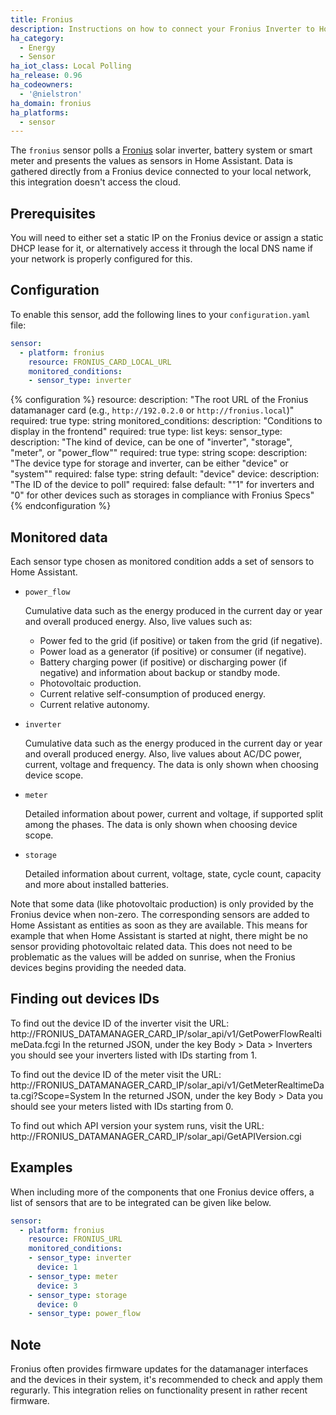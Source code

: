 ```yaml
---
title: Fronius
description: Instructions on how to connect your Fronius Inverter to Home Assistant.
ha_category:
  - Energy
  - Sensor
ha_iot_class: Local Polling
ha_release: 0.96
ha_codeowners:
  - '@nielstron'
ha_domain: fronius
ha_platforms:
  - sensor
---
```


The `fronius` sensor polls a [Fronius](https://www.fronius.com/) solar inverter, battery system or smart meter and presents the values as sensors in Home Assistant. Data is gathered directly from a Fronius device connected to your local network, this integration doesn't access the cloud. 

## Prerequisites

You will need to either set a static IP on the Fronius device or assign a static DHCP lease for it, or alternatively access it through the local DNS name if your network is properly configured for this.

## Configuration

To enable this sensor, add the following lines to your `configuration.yaml` file:

```yaml
sensor:
  - platform: fronius
    resource: FRONIUS_CARD_LOCAL_URL
    monitored_conditions:
    - sensor_type: inverter
```

{% configuration %}
resource:
  description: "The root URL of the Fronius datamanager card (e.g., `http://192.0.2.0` or `http://fronius.local`)"
  required: true
  type: string
monitored_conditions:
  description: "Conditions to display in the frontend"
  required: true
  type: list
  keys:
    sensor_type:
      description: "The kind of device, can be one of \"inverter\", \"storage\", \"meter\", or \"power_flow\""
      required: true
      type: string
    scope:
      description: "The device type for storage and inverter, can be either \"device\" or \"system\""
      required: false
      type: string
      default: "device"
    device:
      description: "The ID of the device to poll"
      required: false
      default: "\"1\" for inverters and \"0\" for other devices such as storages in compliance with Fronius Specs"
{% endconfiguration %}

## Monitored data

Each sensor type chosen as monitored condition adds a set of sensors to Home Assistant.

- `power_flow`

    Cumulative data such as the energy produced in the current day or year and overall produced energy.
    Also, live values such as:
    
    - Power fed to the grid (if positive) or taken from the grid (if negative).
    - Power load as a generator (if positive) or consumer (if negative).
    - Battery charging power (if positive) or discharging power (if negative) and information about backup or standby mode.
    - Photovoltaic production.
    - Current relative self-consumption of produced energy.
    - Current relative autonomy.

- `inverter`

    Cumulative data such as the energy produced in the current day or year and overall produced energy.
    Also, live values about AC/DC power, current, voltage and frequency.
    The data is only shown when choosing device scope.

- `meter`

    Detailed information about power, current and voltage, if supported split among the phases.
    The data is only shown when choosing device scope.
    
- `storage`

    Detailed information about current, voltage, state, cycle count, capacity and more about installed batteries.

Note that some data (like photovoltaic production) is only provided by the Fronius device when non-zero.
The corresponding sensors are added to Home Assistant as entities as soon as they are available.
This means for example that when Home Assistant is started at night,
there might be no sensor providing photovoltaic related data.
This does not need to be problematic as the values will be added on sunrise,
when the Fronius devices begins providing the needed data.

## Finding out devices IDs

To find out the device ID of the inverter visit the URL:
http://FRONIUS_DATAMANAGER_CARD_IP/solar_api/v1/GetPowerFlowRealtimeData.fcgi
In the returned JSON, under the key Body > Data > Inverters you should see your inverters listed with IDs starting from 1.

To find out the device ID of the meter visit the URL:
http://FRONIUS_DATAMANAGER_CARD_IP/solar_api/v1/GetMeterRealtimeData.cgi?Scope=System
In the returned JSON, under the key Body > Data you should see your meters listed with IDs starting from 0.

To find out which API version your system runs, visit the URL:
http://FRONIUS_DATAMANAGER_CARD_IP/solar_api/GetAPIVersion.cgi

## Examples

When including more of the components that one Fronius device offers, 
a list of sensors that are to be integrated can be given like below.

```yaml
sensor:
  - platform: fronius
    resource: FRONIUS_URL
    monitored_conditions:
    - sensor_type: inverter
      device: 1
    - sensor_type: meter
      device: 3
    - sensor_type: storage
      device: 0
    - sensor_type: power_flow
```

## Note

Fronius often provides firmware updates for the datamanager interfaces and the devices in their system, it's recommended to check and apply them regurarly. This integration relies on functionality present in rather recent firmware.

